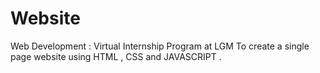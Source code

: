 # Website
Web Development : Virtual Internship Program at LGM
To create a single page website using HTML , CSS and JAVASCRIPT .
